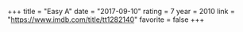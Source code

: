 +++
title = "Easy A"
date = "2017-09-10"
rating = 7
year = 2010
link = "https://www.imdb.com/title/tt1282140"
favorite = false
+++
